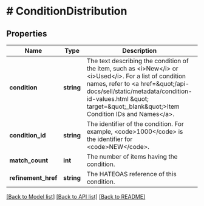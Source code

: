 # # ConditionDistribution

## Properties

Name | Type | Description | Notes
------------ | ------------- | ------------- | -------------
**condition** | **string** | The text describing the condition of the item, such as &lt;i&gt;New&lt;/i&gt; or &lt;i&gt;Used&lt;/i&gt;. For a list of condition names, refer to &lt;a href&#x3D;\&quot;/api-docs/sell/static/metadata/condition-id-values.html \&quot; target&#x3D;\&quot;_blank\&quot;&gt;Item Condition IDs and Names&lt;/a&gt;. | [optional]
**condition_id** | **string** | The identifier of the condition. For example, &lt;code&gt;1000&lt;/code&gt; is the identifier for &lt;code&gt;NEW&lt;/code&gt;. | [optional]
**match_count** | **int** | The number of items having the condition. | [optional]
**refinement_href** | **string** | The HATEOAS reference of this condition. | [optional]

[[Back to Model list]](../../README.md#models) [[Back to API list]](../../README.md#endpoints) [[Back to README]](../../README.md)
